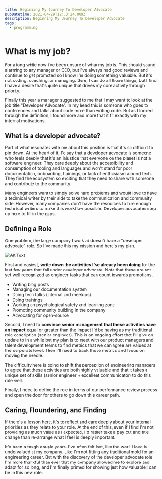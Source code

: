 ```yaml
---
title: Beginning My Journey To Developer Advocate
pubDatetime: 2021-04-29T12:13:24.000Z
description: Beginning My Journey To Developer Advocate
tags:
  - programming
---
```


# What is my job?

For a long while now I've been unsure of what my job is. This should sound alarming to any manager or CEO, but I've always had good reviews and continue to get promoted so I know I'm doing something valuable. But it's not coding, coaching, or managing. Sure, I can do all those things, but I find I have a desire that's quite unique that drives my core activity through priority.

Finally this year a manager suggested to me that I may want to look at the job title "Developer Advocate". In my head this is someone who goes to conferences and talks about code more than writing code. But as I looked through the definition, I found more and more that it fit exactly with my internal motivations.

## What is a developer advocate?

Part of what resonates with me about this position is that it's so difficult to pin down. At the heart of it, I'd say that a developer advocate is someone who feels deeply that it's an injustice that everyone on the planet is not a software engineer. They care deeply about the accessibility and consumption of tooling and languages and won't stand for poor documentation, onboarding, trainings, or lack of enthusiasm around tech. They find the ecosystem so exciting that they need to share with someone and contribute to the community.

Many engineers want to simply solve hard problems and would love to have a technical writer by their side to take the communication and community side. However, many companies don't have the resources to hire enough technical writers to make this workflow possible. Developer advocates step up here to fill in the gaps.

## Defining a Role

One problem, the large company I work at doesn't have a "developer advocate" role. So I've made this my mission and here's my plan.

![Alt Text](https://dev-to-uploads.s3.amazonaws.com/i/qgdtc4dkolae4vm8iyoa.png)

First and easiest, **write down the activities I've already been doing** for the last few years that fall under developer advocate. Note that these are not yet well recognized as engineer tasks that can count towards promotions.

- Writing blog posts
- Managing our documentation system
- Doing tech talks (internal and meetups)
- Doing trainings
- Working on psychological safety and learning zone
- Promoting community building in the company
- Advocating for open-source

Second, I need to **convince senior management that these activities have an impact** equal or greater than the impact I'd be having as my traditional role description (senior engineer). This is an ongoing effort that I'll give an update to in a while but my plan is to meet with our product managers and talent development teams to find metrics that we can agree are valued at the corporate level. Then I'll need to track those metrics and focus on moving the needle.

The difficulty here is going to shift the perception of engineering managers to agree that these activities are both highly valuable and that it takes a unique set of skills (senior engineer + excellent communicator) to do this role well.

Finally, I need to define the role in terms of our performance review process and open the door for others to go down this career path.

## Caring, Floundering, and Finding

If there's a lesson here, it's to reflect and care deeply about your internal priorities as they relate to your role. At the end of this, even if I find I'm not providing as much value as I expected, I'd rather take a pay cut and title change than re-arrange what I feel is deeply important.

It's been a tough couple years. I've often felt lost, like the work I love is undervalued at my company. Like I'm not fitting any traditional mold for an engineering career. But with the discovery of the developer advocate role I'm more thankful than ever that my company allowed me to explore and adapt for so long, and I'm finally primed for showing just how valuable I can be in this new role.
